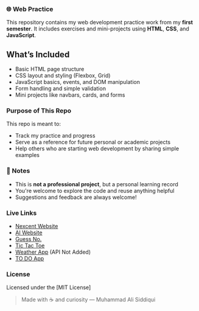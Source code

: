 ### 🌐 Web Practice

This repository contains my web development practice work from my **first semester**. It includes exercises and mini-projects using **HTML**, **CSS**, and **JavaScript**.

## What’s Included

- Basic HTML page structure  
- CSS layout and styling (Flexbox, Grid)  
- JavaScript basics, events, and DOM manipulation  
- Form handling and simple validation    
- Mini projects like navbars, cards, and forms

###  Purpose of This Repo

This repo is meant to:

- Track my practice and progress
- Serve as a reference for future personal or academic projects
- Help others who are starting web development by sharing simple examples

###  📌 Notes

- This is **not a professional project**, but a personal learning record
- You're welcome to explore the code and reuse anything helpful
- Suggestions and feedback are always welcome!

###  Live Links
- [Nexcent Website](alibro005.github.io/Web-Practice/Project/)
- [AI Website](alibro005.github.io/Web-Practice/AI-website/)
- [Guess No.](alibro005.github.io/Web-Practice/guess_no/)
- [Tic Tac Toe](alibro005.github.io/Web-Practice/project_6/)
- [Weather App](alibro005.github.io/Web-Practice/project_8/) (API Not Added)
- [TO DO App](alibro005.github.io/Web-Practice/To_Do/)
  
###  License
  
Licensed under the [MIT License]
  
> Made with ☕ and curiosity — Muhammad Ali Siddiqui
